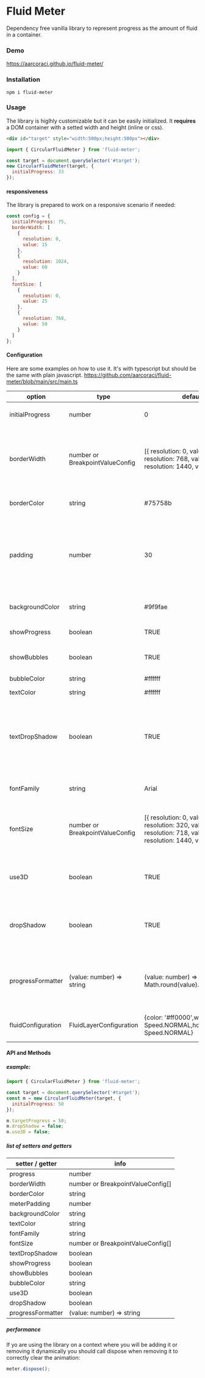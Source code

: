 # Fluid Meter

Dependency free vanilla library to represent progress as the amount of fluid in a container.

### Demo

https://aarcoraci.github.io/fluid-meter/

### Installation

```
npm i fluid-meter
```

### Usage

The library is higlhly customizable but it can be easily initialized. It **requires** a DOM container with a setted width and height (inline or css).

```html
<div id="target" style="width:500px;height:500px"></div>
```

```js
import { CircularFluidMeter } from 'fluid-meter';

const target = document.querySelector('#target');
new CircularFluidMeter(target, {
  initialProgress: 33
});
```

#### responsiveness

The library is prepared to work on a responsive scenario if needed:

```js
const config = {
  initialProgress: 75,
  borderWidth: [
    {
      resolution: 0,
      value: 15
    },
    {
      resolution: 1024,
      value: 60
    }
  ],
  fontSize: [
    {
      resolution: 0,
      value: 25
    },
    {
      resolution: 768,
      value: 50
    }
  ]
};
```

#### Configuration

Here are some examples on how to use it. It's with typescript but should be the same with plain javascript.
https://github.com/aarcoraci/fluid-meter/blob/main/src/main.ts

| option             | type                            | default                                                                                                                        | info                                                                                             |
| ------------------ | ------------------------------- | ------------------------------------------------------------------------------------------------------------------------------ | ------------------------------------------------------------------------------------------------ |
| initialProgress    | number                          | 0                                                                                                                              | initial progress to show                                                                         |
| borderWidth        | number or BreakpointValueConfig | \[{ resolution: 0, value: 10 },{ resolution: 768, value: 15 },{ resolution: 1440, value: 30 }\]                                | border width. Can be a number or an array of breakpoint value configs                            |
| borderColor        | string                          | #75758b                                                                                                                        | color of the outer border.                                                                       |
| padding            | number                          | 30                                                                                                                             | space between the boundaries of the container and the meter. Usefull if dropshadow is enabled    |
| backgroundColor    | string                          | #9f9fae                                                                                                                        | meter background color                                                                           |
| showProgress       | boolean                         | TRUE                                                                                                                           | displays or not the center text                                                                  |
| showBubbles        | boolean                         | TRUE                                                                                                                           | displays or not the bubbles                                                                      |
| bubbleColor        | string                          | #ffffff                                                                                                                        | color of the bubbles                                                                             |
| textColor          | string                          | #ffffff                                                                                                                        | text color                                                                                       |
| textDropShadow     | boolean                         | TRUE                                                                                                                           | text has a small shadow. Helps when colors are too similar or on difficult contrasting scenarios |
| fontFamily         | string                          | Arial                                                                                                                          | name of the typeface to use                                                                      |
| fontSize           | number or BreakpointValueConfig | \[{ resolution: 0, value: 13 },{ resolution: 320, value: 30 },{ resolution: 718, value: 90 },{ resolution: 1440, value: 95 }\] | tex size. Can be a number of an array of breakpoint value configs                                |
| use3D              | boolean                         | TRUE                                                                                                                           | enables details that gives the impresion of depth                                                |
| dropShadow         | boolean                         | TRUE                                                                                                                           | meter drops shadow. Requires some padding to show correctly                                      |
| progressFormatter  | (value: number) => string       | (value: number) => Math.round(value).toString()                                                                                | a function that transforms the value shown in the center of the meter                            |
| fluidConfiguration | FluidLayerConfiguration         | {color: '#ff0000',waveSpeed: Speed.NORMAL,horizontalSpeed: Speed.NORMAL}                                                       | values of the fluid being displayed                                                              |

#### API and Methods

##### example:

```js
import { CircularFluidMeter } from 'fluid-meter';

const target = document.querySelector('#target');
const m = new CircularFluidMeter(target, {
  initialProgress: 50
});

m.targetProgress = 50;
m.dropShadow = false;
m.use3D = false;
```

##### list of setters and getters

| setter / getter   | info                                |
| ----------------- | ----------------------------------- |
| progress          | number                              |
| borderWidth       | number or BreakpointValueConfig\[\] |
| borderColor       | string                              |
| meterPadding      | number                              |
| backgroundColor   | string                              |
| textColor         | string                              |
| fontFamily        | string                              |
| fontSize          | number or BreakpointValueConfig\[\] |
| textDropShadow    | boolean                             |
| showProgress      | boolean                             |
| showBubbles       | boolean                             |
| bubbleColor       | string                              |
| use3D             | boolean                             |
| dropShadow        | boolean                             |
| progressFormatter | (value: number) => string           |

##### performance

If yo are using the library on a context where you will be adding it or removing it dynamically you should call dispose when removing it to correctly clear the animation:

```js
meter.dispose();
```
